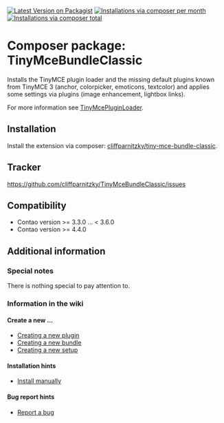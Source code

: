 [![Latest Version on Packagist](http://img.shields.io/packagist/v/cliffparnitzky/tiny-mce-bundle-classic.svg?style=flat)](https://packagist.org/packages/cliffparnitzky/tiny-mce-bundle-classic)
[![Installations via composer per month](http://img.shields.io/packagist/dm/cliffparnitzky/tiny-mce-bundle-classic.svg?style=flat)](https://packagist.org/packages/cliffparnitzky/tiny-mce-bundle-classic)
[![Installations via composer total](http://img.shields.io/packagist/dt/cliffparnitzky/tiny-mce-bundle-classic.svg?style=flat)](https://packagist.org/packages/cliffparnitzky/tiny-mce-bundle-classic)

Composer package: TinyMceBundleClassic
======================================

Installs the TinyMCE plugin loader and the missing default plugins known from TinyMCE 3 (anchor, colorpicker, emoticons, textcolor) and applies some settings via plugins (image enhancement, lightbox links).

For more information see [TinyMcePluginLoader](https://github.com/cliffparnitzky/TinyMcePluginLoader).


Installation
------------

Install the extension via composer: [cliffparnitzky/tiny-mce-bundle-classic](https://packagist.org/packages/cliffparnitzky/tiny-mce-bundle-classic).


Tracker
-------

https://github.com/cliffparnitzky/TinyMceBundleClassic/issues


Compatibility
-------------

- Contao version >= 3.3.0 ... <  3.6.0
- Contao version >= 4.4.0


Additional information
----------------------

### Special notes

There is nothing special to pay attention to.

### Information in the wiki

#### Create a new ...

* [Creating a new plugin](https://github.com/cliffparnitzky/TinyMcePluginLoader/wiki/Creating-a-new-plugin)
* [Creating a new bundle](https://github.com/cliffparnitzky/TinyMcePluginLoader/wiki/Creating-a-new-bundle)
* [Creating a new setup](https://github.com/cliffparnitzky/TinyMcePluginLoader/wiki/Creating-a-new-setup)

#### Installation hints
* [Install manually](https://github.com/cliffparnitzky/TinyMcePluginLoader/wiki/Install-manually)

#### Bug report hints

* [Report a bug](https://github.com/cliffparnitzky/TinyMcePluginLoader/wiki/Report-a-bug)